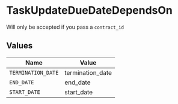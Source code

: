 # TaskUpdateDueDateDependsOn

Will only be accepted if you pass a `contract_id`


## Values

| Name               | Value              |
| ------------------ | ------------------ |
| `TERMINATION_DATE` | termination_date   |
| `END_DATE`         | end_date           |
| `START_DATE`       | start_date         |